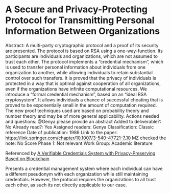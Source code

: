 # A Secure and Privacy-Protecting Protocol for Transmitting Personal Information Between Organizations

Abstract: A multi-party cryptographic protocol and a proof of its security are presented. The protocol is based on RSA using a one-way-function. Its participants are individuals and organizations, which are not assumed to trust each other. The protocol implements a “credential mechanism”, which is used to transfer personal information about individuals from one organization to another, while allowing individuals to retain substantial control over such transfers.
It is proved that the privacy of individuals is protected in a way that is optimal against cooperation of all organizations, even if the organizations have infinite computational resources. We introduce a “formal credential mechanism”, based on an “ideal RSA cryptosystem”. It allows individuals a chance of successful cheating that is proved to be exponentially small in the amount of computation required. The new proof techniques used are based on probability theory and number theory and may be of more general applicability.
Actions needed and questions: @Genya please provide an abstract
Added to deliverable?: No
Already read?: Yes
Assigned readers: Genya
Classification: Classic reference
Date of publication: 1986
Link to the paper: https://link.springer.com/chapter/10.1007/3-540-47721-7_10
MZ checked the note: No
Score Phase 1: Not relevant
Work Group: Academic literature

Referenced by [A Verifiable Credentials System with Privacy-Preserving Based on Blockchain](A%20Verifiable%20Credentials%20System%20with%20Privacy-Prese%2001340f6fbdd24aa39e958151f2714c12.md) 

Presents a credential management system where each individual can have a different pseudonym with each organization while still maintaining credentials.  However, the protocol requires the organizations to all trust each other, as such its not directly applicable to our case.